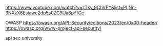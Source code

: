 https://www.youtube.com/watch?v=zTkv_9ChVPY&list=PLNn-3NXkX6Esiawe2dp5s0ZC9Ua6pYfCc

OWASP
https://owasp.org/API-Security/editions/2023/en/0x00-header/
https://owasp.org/www-project-api-security/

api sec university

































